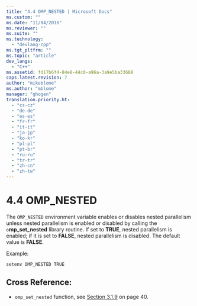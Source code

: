 ```yaml
---
title: "4.4 OMP_NESTED | Microsoft Docs"
ms.custom: ""
ms.date: "11/04/2016"
ms.reviewer: ""
ms.suite: ""
ms.technology: 
  - "devlang-cpp"
ms.tgt_pltfrm: ""
ms.topic: "article"
dev_langs: 
  - "C++"
ms.assetid: fd17b6f4-84e8-44c0-a96a-3a9e5ba33688
caps.latest.revision: 7
author: "mikeblome"
ms.author: "mblome"
manager: "ghogen"
translation.priority.ht: 
  - "cs-cz"
  - "de-de"
  - "es-es"
  - "fr-fr"
  - "it-it"
  - "ja-jp"
  - "ko-kr"
  - "pl-pl"
  - "pt-br"
  - "ru-ru"
  - "tr-tr"
  - "zh-cn"
  - "zh-tw"
---
```

# 4.4 OMP_NESTED
The `OMP_NESTED` environment variable enables or disables nested parallelism unless nested parallelism is enabled or disabled by calling the `o`**mp_set_nested** library routine. If set to **TRUE**, nested parallelism is enabled; if it is set to **FALSE**, nested parallelism is disabled. The default value is **FALSE**.  
  
 Example:  
  
```  
setenv OMP_NESTED TRUE  
```  
  
## Cross Reference:  
  
-   `omp_set_nested` function, see [Section 3.1.9](../../parallel/openmp/3-1-9-omp-set-nested-function.md) on page 40.